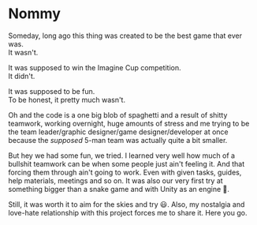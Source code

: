 # Nommy

Someday, long ago this thing was created to be the best game that ever was.  
It wasn't.

It was supposed to win the Imagine Cup competition.  
It didn't.

It was supposed to be fun.  
To be honest, it pretty much wasn't.

Oh and the code is a one big blob of spaghetti and a result of shitty teamwork, working overnight, huge amounts of stress and me trying to be the team leader/graphic designer/game designer/developer at once because the *supposed* 5-man team was actually quite a bit smaller.

But hey we had some fun, we tried. I learned very well how much of a bullshit teamwork can be when some people just ain't feeling it. And that forcing them through ain't going to work. Even with given tasks, guides, help materials, meetings and so on. It was also our very first try at something bigger than a snake game and with Unity as an engine :dog:. 

Still, it was worth it to aim for the skies and try :smiley:. Also, my nostalgia and love-hate relationship with this project forces me to share it. Here you go.
